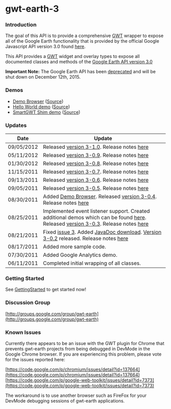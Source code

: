 # gwt-earth-3
### Introduction
The goal of this API is to provide a comprehensive [GWT](https://developers.google.com/web-toolkit/) wrapper to expose all of the Google Earth functionality that is provided by the official Google Javascript API version 3.0 found [here](https://developers.google.com/earth/documentation/reference/).

This API provides a [GWT](https://developers.google.com/web-toolkit/) widget and overlay types to expose all documented classes and methods of the [Google Earth API version 3.0](https://developers.google.com/earth/documentation/reference/)

**Important Note:** The Google Earth API has been [deprecated](https://developers.google.com/earth/documentation/reference/) and will be shut down on December 12th, 2015.

### Demos
* [Demo Browser](http://gwt-earth-demos.appspot.com/#HelloWorldDemo) ([Source](https://github.com/nitrousdigital/gwt-earth-3/tree/master/src/com/nitrous/gwt/earth/client/demo))
* [Hello World demo](http://gwt-earth.appspot.com/) ([Source](https://github.com/nitrousdigital/gwt-earth-3-test/blob/master/src/com/nitrous/gwt/earthtest/client/GwtEarthTest.java))
* [SmartGWT Shim demo](http://smart-gwt-earth-shim-demo.appspot.com/) ([Source](https://github.com/nitrousdigital/smart-gwt-earth-shim-demo))

### Updates
|Date|Update|
|----|------|
|09/05/2012	| Released [version 3-1.0](http://code.google.com/p/gwt-earth-3/downloads/detail?name=GwtEarth3-1.0.jar). Release notes [here](https://code.google.com/p/gwt-earth-3/wiki/ReleaseNotes) |
|05/11/2012	| Released [version 3-0.9](http://code.google.com/p/gwt-earth-3/downloads/detail?name=GwtEarth3-0.9.jar). Release notes [here](https://code.google.com/p/gwt-earth-3/wiki/ReleaseNotes) | 
|01/30/2012	| Released [version 3-0.8](http://code.google.com/p/gwt-earth-3/downloads/detail?name=GwtEarth3-0.8.jar). Release notes [here](https://code.google.com/p/gwt-earth-3/wiki/ReleaseNotes) |
|11/15/2011	| Released [version 3-0.7](http://code.google.com/p/gwt-earth-3/downloads/detail?name=GwtEarth3-0.7.jar). Release notes [here](https://code.google.com/p/gwt-earth-3/wiki/ReleaseNotes) |
|09/13/2011	| Released [version 3-0.6](http://code.google.com/p/gwt-earth-3/downloads/detail?name=GwtEarth3-0.6.jar). Release notes [here](https://code.google.com/p/gwt-earth-3/wiki/ReleaseNotes) |
|09/05/2011	| Released [version 3-0.5](http://code.google.com/p/gwt-earth-3/downloads/detail?name=GwtEarth3-0.5.jar). Release notes [here](https://code.google.com/p/gwt-earth-3/wiki/ReleaseNotes) |
|08/30/2011	| Added [Demo Browser](http://gwt-earth-demos.appspot.com/#HelloWorldDemo). Released [version 3-0.4](http://code.google.com/p/gwt-earth-3/downloads/detail?name=GwtEarth3-0.4.jar). Release notes [here](https://code.google.com/p/gwt-earth-3/wiki/ReleaseNotes) |
|08/25/2011	| Implemented event listener support. Created additional demos which can be found [here](http://code.google.com/p/gwt-earth-3/source/browse/#svn%2Ftrunk%2Fsrc%2Fcom%2Fnitrous%2Fgwt%2Fearth%2Fclient%2Fdemo). Released [version 3-0.3](http://code.google.com/p/gwt-earth-3/downloads/detail?name=GwtEarth3-0.3.jar). Release notes [here](https://code.google.com/p/gwt-earth-3/wiki/ReleaseNotes) |
|08/21/2011	| Fixed [issue 3](https://code.google.com/p/gwt-earth-3/issues/detail?id=3). Added [JavaDoc download](http://code.google.com/p/gwt-earth-3/downloads/detail?name=GwtEarth3-0.2-JavaDoc.zip). [Version 3-0.2](http://code.google.com/p/gwt-earth-3/downloads/detail?name=GwtEarth3-0.2.jar) released. Release notes [here](https://code.google.com/p/gwt-earth-3/wiki/ReleaseNotes) |
|08/17/2011	| Added more sample code. |
|07/30/2011	| Added Google Analytics demo. |
|06/11/2011	| Completed initial wrapping of all classes. |

### Getting Started
See [GettingStarted](https://github.com/nitrousdigital/gwt-earth-3/blob/master/doc/GettingStarted.md) to get started now!

### Discussion Group
[http://groups.google.com/group/gwt-earth](http://groups.google.com/group/gwt-earth)

### Known Issues
Currently there appears to be an issue with the GWT plugin for Chrome that prevents gwt-earth projects from being debugged in DevMode in the Google Chrome browser. If you are experiencing this problem, please vote for the issues reported here:

[https://code.google.com/p/chromium/issues/detail?id=137664](https://code.google.com/p/chromium/issues/detail?id=137664)
[https://code.google.com/p/google-web-toolkit/issues/detail?id=7373](https://code.google.com/p/google-web-toolkit/issues/detail?id=7373)

The workaround is to use another browser such as FireFox for your DevMode debugging sessions of gwt-earth applications.
